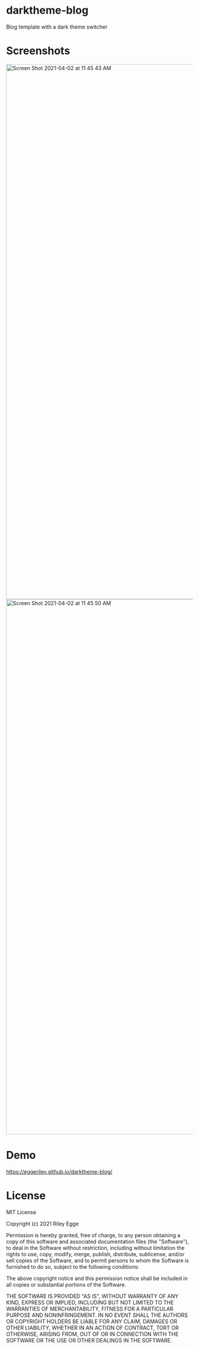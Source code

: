 # darktheme-blog
Blog template with a dark theme switcher

# Screenshots
<a href="https://eggeriley.github.io/darktheme-blog/">
<img width="1440" alt="Screen Shot 2021-04-02 at 11 45 43 AM" src="https://user-images.githubusercontent.com/19999634/113444582-06563080-93a9-11eb-8d69-b5bd736fb977.png">
</a>
<a href="https://eggeriley.github.io/darktheme-blog/">
<img width="1440" alt="Screen Shot 2021-04-02 at 11 45 50 AM" src="https://user-images.githubusercontent.com/19999634/113444575-03f3d680-93a9-11eb-9830-dda717c2f0cf.png">
</a>

# Demo
https://eggeriley.github.io/darktheme-blog/

# License 
MIT License

Copyright (c) 2021 Riley Egge

Permission is hereby granted, free of charge, to any person obtaining a copy
of this software and associated documentation files (the "Software"), to deal
in the Software without restriction, including without limitation the rights
to use, copy, modify, merge, publish, distribute, sublicense, and/or sell
copies of the Software, and to permit persons to whom the Software is
furnished to do so, subject to the following conditions:

The above copyright notice and this permission notice shall be included in all
copies or substantial portions of the Software.

THE SOFTWARE IS PROVIDED "AS IS", WITHOUT WARRANTY OF ANY KIND, EXPRESS OR
IMPLIED, INCLUDING BUT NOT LIMITED TO THE WARRANTIES OF MERCHANTABILITY,
FITNESS FOR A PARTICULAR PURPOSE AND NONINFRINGEMENT. IN NO EVENT SHALL THE
AUTHORS OR COPYRIGHT HOLDERS BE LIABLE FOR ANY CLAIM, DAMAGES OR OTHER
LIABILITY, WHETHER IN AN ACTION OF CONTRACT, TORT OR OTHERWISE, ARISING FROM,
OUT OF OR IN CONNECTION WITH THE SOFTWARE OR THE USE OR OTHER DEALINGS IN THE
SOFTWARE.


